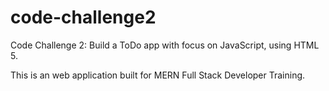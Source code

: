 # code-challenge2

Code Challenge 2: Build a ToDo app with focus on JavaScript, using HTML 5.

This is an web application built for MERN Full Stack Developer Training.
